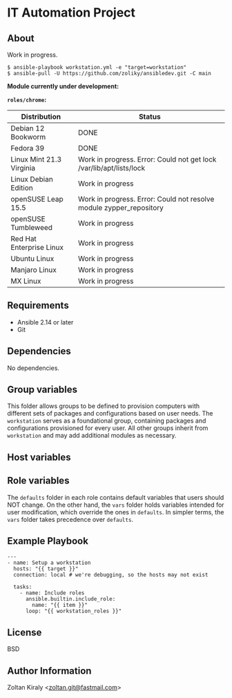 IT Automation Project
=====================

About
-----

Work in progress.

```
$ ansible-playbook workstation.yml -e "target=workstation"
$ ansible-pull -U https://github.com/zoliky/ansibledev.git -C main
```

 
**Module currently under development:**

**`roles/chrome`:**
 
| Distribution             | Status           |
|--------------------------|------------------|
| Debian 12 Bookworm       | DONE             |
| Fedora 39                | DONE             |
| Linux Mint 21.3 Virginia | Work in progress. Error: Could not get lock /var/lib/apt/lists/lock |
| Linux Debian Edition     | Work in progress |
| openSUSE Leap 15.5       | Work in progress. Error: Could not resolve module zypper_repository |
| openSUSE Tumbleweed      | Work in progress |
| Red Hat Enterprise Linux | Work in progress |
| Ubuntu Linux             | Work in progress |
| Manjaro Linux            | Work in progress |
| MX Linux                 | Work in progress |


Requirements
------------

- Ansible 2.14 or later
- Git

Dependencies
------------

No dependencies.

Group variables
---------------

This folder allows groups to be defined to provision computers with different sets of packages and configurations based on user needs. The `workstation` serves as a foundational group, containing packages and configurations provisioned for every user. All other groups inherit from `workstation` and may add additional modules as necessary.

Host variables
--------------

Role variables
--------------

The `defaults` folder in each role contains default variables that users should NOT change. On the other hand, the `vars` folder holds variables intended for user modification, which override the ones in `defaults`. In simpler terms, the `vars` folder takes precedence over `defaults`.

Example Playbook
----------------

```
---
- name: Setup a workstation
  hosts: "{{ target }}"
  connection: local # we're debugging, so the hosts may not exist

  tasks:
    - name: Include roles
      ansible.builtin.include_role:
        name: "{{ item }}"
      loop: "{{ workstation_roles }}"
```

License
-------

BSD

Author Information
------------------

Zoltan Kiraly &lt;zoltan.git@fastmail.com&gt;
